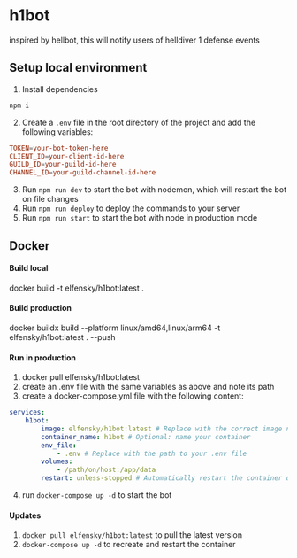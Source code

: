 # h1bot

inspired by hellbot, this will notify users of helldiver 1 defense events

## Setup local environment

1. Install dependencies

```bash
npm i
```

2. Create a `.env` file in the root directory of the project and add the following variables:

```conf
TOKEN=your-bot-token-here
CLIENT_ID=your-client-id-here
GUILD_ID=your-guild-id-here
CHANNEL_ID=your-guild-channel-id-here
```

3. Run `npm run dev` to start the bot with nodemon, which will restart the bot on file changes
4. Run `npm run deploy` to deploy the commands to your server
5. Run `npm run start` to start the bot with node in production mode

## Docker

#### Build local

docker build -t elfensky/h1bot:latest .

#### Build production

docker buildx build --platform linux/amd64,linux/arm64 -t elfensky/h1bot:latest . --push

#### Run in production

1. docker pull elfensky/h1bot:latest
2. create an .env file with the same variables as above and note its path
3. create a docker-compose.yml file with the following content:

```yml
services:
    h1bot:
        image: elfensky/h1bot:latest # Replace with the correct image name and tag
        container_name: h1bot # Optional: name your container
        env_file:
            - .env # Replace with the path to your .env file
        volumes:
            - /path/on/host:/app/data
        restart: unless-stopped # Automatically restart the container unless it is explicitly stopped
```

4. run `docker-compose up -d` to start the bot

#### Updates

1. `docker pull elfensky/h1bot:latest` to pull the latest version
2. `docker-compose up -d` to recreate and restart the container
